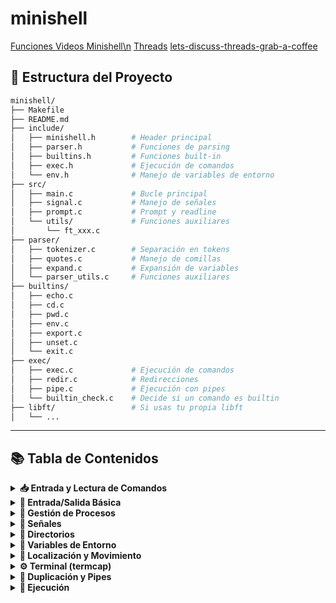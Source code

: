 # minishell
[Funciones ](https://42-cursus.gitbook.io/guide/rank-03/minishell/functions)
[Videos Minishell\n](https://www.youtube.com/watch?v=MyldPMn95kk&list=PLCXqoZAc8-tyvZ4wibJZYHuQh5jscS3yY&index=1)
[Threads](https://www.youtube.com/playlist?list=PLc4DnsRQbs6b8vR0Y5p_bWNy7icCSWsHu)
[lets-discuss-threads-grab-a-coffee](https://medium.com/@jalal92/lets-discuss-threads-grab-a-coffee-ad4d4ebf7181)

## 📁 Estructura del Proyecto

```bash
minishell/
├── Makefile
├── README.md
├── include/
│   ├── minishell.h        # Header principal
│   ├── parser.h           # Funciones de parsing
│   ├── builtins.h         # Funciones built-in
│   ├── exec.h             # Ejecución de comandos
│   └── env.h              # Manejo de variables de entorno
├── src/
│   ├── main.c             # Bucle principal
│   ├── signal.c           # Manejo de señales
│   ├── prompt.c           # Prompt y readline
│   └── utils/             # Funciones auxiliares
│       └── ft_xxx.c
├── parser/
│   ├── tokenizer.c        # Separación en tokens
│   ├── quotes.c           # Manejo de comillas
│   ├── expand.c           # Expansión de variables
│   └── parser_utils.c     # Funciones auxiliares
├── builtins/
│   ├── echo.c
│   ├── cd.c
│   ├── pwd.c
│   ├── env.c
│   ├── export.c
│   ├── unset.c
│   └── exit.c
├── exec/
│   ├── exec.c             # Ejecución de comandos
│   ├── redir.c            # Redirecciones
│   ├── pipe.c             # Ejecución con pipes
│   └── builtin_check.c    # Decide si un comando es builtin
├── libft/                 # Si usas tu propia libft
│   └── ...

```
---
## 📚 Tabla de Contenidos

<details>
<summary><strong>📥 Entrada y Lectura de Comandos</strong></summary>

<br>

| Función               | Descripción                                                                 | Uso común                                       | Uso con código                        |
|------------------------|-----------------------------------------------------------------------------|------------------------------------------------|----------------------------------------|
| `readline(prompt)`     | Muestra el prompt y lee una línea del usuario.                             | Leer comandos con edición de línea             | `char *s = readline("mini$ ");`        |
| `add_history(line)`    | Añade una línea al historial.                                               | Hacer ↑ y ↓ para ver comandos anteriores       | `if (*s) add_history(s);`              |
| `rl_clear_history()`   | Limpia el historial de readline.                                            | Al salir del shell                             | `rl_clear_history();`                  |
| `rl_on_new_line()`     | Informa a readline que empieza una nueva línea.                            | Tras Ctrl+C                                    | `rl_on_new_line();`                    |
| `rl_replace_line()`    | Reemplaza la línea actual del prompt.                                      | Borrar input tras Ctrl+C                       | `rl_replace_line("", 0);`              |
| `rl_redisplay()`       | Redibuja el prompt.                                                         | Refrescar prompt                               | `rl_redisplay();`                      |
| `isatty(fd)`           | Comprueba si `fd` es una terminal.                                          | Detectar si en modo interactivo                | `if (isatty(0))`                        |
| `ttyname(fd)`          | Devuelve el nombre del terminal asociado al descriptor.                     | Debug                                           | `char *name = ttyname(0);`             |
| `ttyslot()`            | Número de terminal usado.                                                   | Poca utilidad común                            | `int slot = ttyslot();`                |
| `ioctl(fd, req)`       | Control de bajo nivel del terminal (p. ej. tamaño).                         | Detectar tamaño de terminal                    | `ioctl(1, TIOCGWINSZ, &win);`          |

</details>

<details>
<summary><strong>💬 Entrada/Salida Básica</strong></summary>

<br>

| Función     | Descripción                                            | Uso común                          | Uso con código                      |
|--------------|--------------------------------------------------------|-------------------------------------|--------------------------------------|
| `printf`     | Imprime texto formateado.                              | Mostrar mensajes                    | `printf("Hola %s\n", nombre);`      |
| `write`      | Escribe directamente en un descriptor.                 | Salida rápida                       | `write(1, "hola\n", 5);`            |
| `perror`     | Imprime un error basado en `errno`.                    | Mostrar errores                     | `perror("open");`                   |
| `strerror`   | Devuelve string de `errno`.                            | Mensajes personalizados             | `char *msg = strerror(errno);`      |

</details>

<details>
<summary><strong>🌱 Gestión de Procesos</strong></summary>

<br>

| Función     | Descripción                                              | Uso común                           | Uso con código                      |
|--------------|----------------------------------------------------------|--------------------------------------|--------------------------------------|
| `fork`       | Crea un nuevo proceso.                                   | Crear hijos                         | `pid_t pid = fork();`               |
| `wait`       | Espera que un hijo termine.                              | Sincronización de procesos          | `wait(NULL);`                       |
| `waitpid`    | Espera por un hijo específico.                           | Controlar varios hijos              | `waitpid(pid, &status, 0);`         |
| `wait3/4`    | Como `waitpid` pero con info adicional.                  | Estadísticas (no obligatorio)       | -                                   |
| `kill`       | Enviar una señal a un proceso.                           | Terminar procesos                   | `kill(pid, SIGINT);`                |
| `exit`       | Terminar un proceso actual.                              | Finalizar minishell o un hijo       | `exit(0);`                          |

</details>

<details>
<summary><strong>🧠 Señales</strong></summary>

<br>

| Función         | Descripción                                        | Uso común                           | Uso con código                      |
|------------------|----------------------------------------------------|--------------------------------------|--------------------------------------|
| `signal`         | Establece un handler de señal.                    | Capturar Ctrl+C o Ctrl+\             | `signal(SIGINT, handler);`          |
| `sigaction`      | Más control que `signal()`.                       | Buenas prácticas                     | `sigaction(SIGINT, &sa, NULL);`     |
| `sigemptyset`    | Vacía una máscara de señales.                     | Preparar `sigaction`                | `sigemptyset(&sa.sa_mask);`         |
| `sigaddset`      | Añade señales a una máscara.                      | Bloquear señales específicas         | `sigaddset(&sa.sa_mask, SIGQUIT);`  |

</details>

<details>
<summary><strong>📂 Directorios</strong></summary>

<br>

| Función        | Descripción                                               | Uso común                          | Uso con código                        |
|-----------------|-----------------------------------------------------------|-------------------------------------|----------------------------------------|
| `opendir`       | Abre un directorio.                                       | Comandos como `ls`                 | `DIR *d = opendir(".");`             |
| `readdir`       | Lee una entrada del directorio.                           | Iterar archivos                    | `struct dirent *f = readdir(d);`     |
| `closedir`      | Cierra un directorio.                                     | Liberar recursos                   | `closedir(d);`                        |

</details>

<details>
<summary><strong>📌 Variables de Entorno</strong></summary>

<br>

| Función      | Descripción                                            | Uso común                          | Uso con código                       |
|---------------|--------------------------------------------------------|-------------------------------------|---------------------------------------|
| `getenv`      | Devuelve el valor de una variable de entorno.         | Leer PATH, HOME, etc.              | `char *p = getenv("PATH");`          |

</details>

<details>
<summary><strong>📍 Localización y Movimiento</strong></summary>

<br>

| Función       | Descripción                                        | Uso común                        | Uso con código                        |
|----------------|----------------------------------------------------|-----------------------------------|----------------------------------------|
| `getcwd`       | Obtiene el directorio actual.                     | Para `pwd`                        | `char cwd[1024]; getcwd(cwd, 1024);` |
| `chdir`        | Cambia el directorio actual.                      | Para `cd`                         | `chdir("/home");`                     |

</details>

<details>
<summary><strong>⚙️ Terminal (termcap)</strong></summary>

<br>

| Función      | Descripción                                            | Uso común                            | Uso con código                        |
|---------------|--------------------------------------------------------|---------------------------------------|----------------------------------------|
| `tgetent`     | Inicializa la información del terminal.               | Configurar termcap                   | `tgetent(NULL, getenv("TERM"));`      |
| `tgetflag`    | Devuelve si una capacidad está presente.              | Revisar flags del terminal           | `tgetflag("am");`                      |
| `tgetnum`     | Devuelve el valor numérico de una capacidad.          | Obtener tamaño, etc.                 | `tgetnum("co");`                       |
| `tgetstr`     | Devuelve string de una capacidad.                     | Para construir secuencias            | `tgetstr("cl", &area);`               |
| `tgoto`       | Posicionamiento cursor                                | Generar secuencia para moverse       | `tgoto(cm, col, row);`                |
| `tputs`       | Escribe secuencias termcap                            | Imprimir secuencia en pantalla       | `tputs(seq, 1, putchar);`             |

</details>

<details>
<summary><strong>🔀 Duplicación y Pipes</strong></summary>

<br>

| Función     | Descripción                                        | Uso común                          | Uso con código                          |
|--------------|----------------------------------------------------|-------------------------------------|------------------------------------------|
| `dup`        | Duplica un descriptor.                             | Redirecciones simples               | `int fd2 = dup(fd1);`                   |
| `dup2`       | Duplica en un descriptor específico.               | Redirección `2>`, `1>`, etc.        | `dup2(fd, STDOUT_FILENO);`             |
| `pipe`       | Crea un pipe entre procesos.                       | Comunicación con `|`                | `pipe(fd);`                             |

</details>

<details>
<summary><strong>🚀 Ejecución</strong></summary>

<br>

| Función     | Descripción                                        | Uso común                              | Uso con código                            |
|--------------|----------------------------------------------------|-----------------------------------------|--------------------------------------------|
| `access`     | Comprueba permisos sobre un archivo.               | Verificar si un binario existe         | `access(cmd, X_OK);`                      |
| `open`       | Abre un archivo.                                   | Redirecciones                          | `open("file", O_RDONLY);`                 |
| `read`       | Lee de un descriptor.                              | Leer de archivos o input               | `read(fd, buf, 32);`                      |
| `close`      | Cierra un descriptor.                              | Limpieza                               | `close(fd);`                              |
| `execve`     | Ejecuta un binario.                                | Lanzar comandos                        | `execve(path, args, env);`               |
| `stat`       | Info de archivo.                                   | Obtener permisos, tipo                 | `stat(file, &st);`                        |
| `lstat`      | Como `stat` pero sigue enlaces simbólicos.         | Verificar si es symlink                | `lstat(file, &st);`                       |
| `fstat`      | Como `stat` pero con descriptor.                   | Uso interno en pipes/redirecciones     | `fstat(fd, &st);`                         |
| `unlink`     | Borra un archivo.                                  | Comando `rm`                           | `unlink("file.txt");`                    |

</details>

